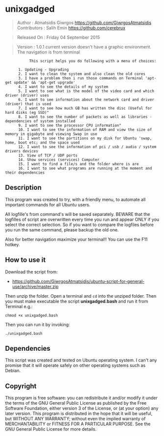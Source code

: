 # unixgadged 
 
 > Author       : Atmatsidis Giwrgos <https://github.com/GiwrgosAtmatsidis>                                        
 > Contributors : Salih Emin <https://github.com/cerebrux> 
 
 > Released On  : Friday 04 September 2015
 
 > Version      : 1.0.1  current version doesn't have a graphic environment. The navigation is from terminal

               Τhis script helps you do following with a menu of choices:

          1. Updating - Upgrading
          2. I want to clean the system and also clean the old cores
          3. I have a problem then i run those commands on Terminal 'apt-get update' && 'apt-get upgrade'
          4. I want to see the details of my system
          5. I want to see what is the model of the video card and which driver (driver) uses
          6. I want to see information about the network card and driver (driver) that is used
          7. I want to see how much GB has written the disc (Useful for hard disks (eg SSD)"
          8. I want to see the number of packets as well as libraries - dependencies of system installed
          9. I want to see the processor CPU information"     
          10. I want to see the information of RAM and view the size of memory in gigabyte and viewing Swap in use
          11. I want to see the partitions on my disk for Ubuntu 'swap, home, boot etc; and the space used  
          12. I want to see the information of pci / usb / audio / system drivers devices 
          13. View of TCP / UDP ports
          14. Show services (services) Computer
          15. I want to find a file/s and the folder where is are
          16. I want to see what programs are running at the moment and their dependencies 

## Description

This program was created to try, with a friendly menu, to automate all important commands for all Ubuntu users.

All logfille's from command's will be saved separately. BEWARE that the logfilles of script are overwritten every time you run and appear ONLY if you select the correct selection.
So if you want to compare the logfiles before you run the same command, please backup the old one.

Also for better navigation maximize your terminal!! You can use the F11 hotkey.

## How to use it

Download the script from:

- https://github.com/GiwrgosAtmatsidis/ubuntu-script-for-general-use/archive/master.zip

Then unzip the folder. Open a terminal and `cd` into the unziped folder. Then you must make executable the script **unixgadged.bash** and run it from Terminal e.g.:

```
chmod +x unixgadged.bash
```
Then you can run it by invoking:

```
./unixgadged.bash
```

## Dependencies 

This script was created and tested on Ubuntu operating system. I can't any promise that it will operate safely on other operating systems such as Debian.                             

## Copyright 

This program is free software: you can redistribute it and/or modify it under the terms of the GNU General Public License as published by the Free Software Foundation, either version 3 of the License, or (at your option) any later version. This program is distributed in the hope that it will be useful, but WITHOUT ANY WARRANTY; without even the implied warranty of MERCHANTABILITY or FITNESS FOR A PARTICULAR PURPOSE.  See the GNU General Public License for more details.                  
